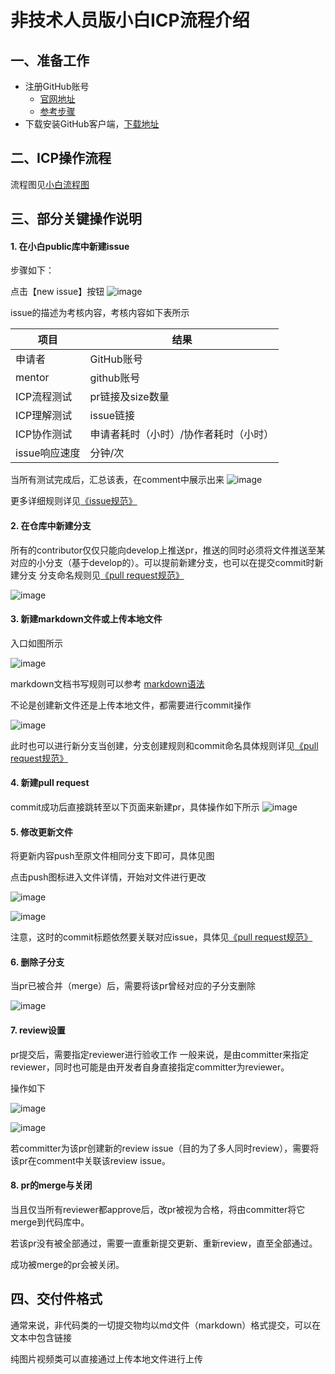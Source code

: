# 非技术人员版小白ICP流程介绍
## 一、准备工作
- 注册GitHub账号
   - [官网地址](http://github.com/)
   - [参考步骤](http://jingyan.baidu.com/article/455a9950abe0ada167277864.html)
- 下载安装GitHub客户端，[下载地址](https://desktop.github.com)


## 二、ICP操作流程
流程图见[小白流程图](https://www.processon.com/view/link/5a586bc9e4b05a8ff2fcb8f7)

## 三、部分关键操作说明

#### 1. 在小白public库中新建issue
步骤如下：

点击【new issue】按钮
![image](https://github.com/AmberGN/images/raw/develop/1.jpg)

issue的描述为考核内容，考核内容如下表所示

项目 | 结果
---|---
申请者 | GitHub账号
mentor | github账号
ICP流程测试 | pr链接及size数量
ICP理解测试 | issue链接
ICP协作测试 | 申请者耗时（小时）/协作者耗时（小时）
issue响应速度 | 分钟/次

当所有测试完成后，汇总该表，在comment中展示出来
![image](https://github.com/AmberGN/images/raw/develop/2.jpg)

更多详细规则详见[《issue规范》](https://github.com/sibbay-ai/public/blob/master/issue%20规范.md)


#### 2. 在仓库中新建分支

所有的contributor仅仅只能向develop上推送pr，推送的同时必须将文件推送至某对应的小分支（基于develop的）。可以提前新建分支，也可以在提交commit时新建分支
分支命名规则见[《pull request规范》](https://github.com/sibbay-ai/public/blob/master/pull%20request%20规范.md)

![image](https://github.com/AmberGN/images/raw/develop/网页端添加添加新分支.png)


#### 3. 新建markdown文件或上传本地文件

入口如图所示

![image](https://github.com/AmberGN/images/raw/develop/创建新文件和上传文件入口.png)

markdown文档书写规则可以参考 [markdown语法](http://blog.csdn.net/witnessai1/article/details/52551362/)

不论是创建新文件还是上传本地文件，都需要进行commit操作

![image](https://github.com/AmberGN/images/raw/develop/commit规则.png)

此时也可以进行新分支当创建，分支创建规则和commit命名具体规则详见[《pull request规范》](https://github.com/sibbay-ai/public/blob/master/pull%20request%20规范.md)


#### 4. 新建pull request

commit成功后直接跳转至以下页面来新建pr，具体操作如下所示
![image](https://github.com/AmberGN/images/raw/develop/新建pr.png)

#### 5. 修改更新文件

将更新内容push至原文件相同分支下即可，具体见图

点击push图标进入文件详情，开始对文件进行更改

![image](https://github.com/AmberGN/images/raw/develop/修改文件.jpg)

![image](https://github.com/AmberGN/images/raw/develop/commit%20change.jpg)

注意，这时的commit标题依然要关联对应issue，具体见[《pull request规范》](https://github.com/sibbay-ai/public/blob/master/pull%20request%20规范.md)

#### 6. 删除子分支

当pr已被合并（merge）后，需要将该pr曾经对应的子分支删除

![image](https://github.com/AmberGN/images/raw/develop/删除分支.png)

#### 7. review设置

pr提交后，需要指定reviewer进行验收工作
一般来说，是由committer来指定reviewer，同时也可能是由开发者自身直接指定committer为reviewer。

操作如下

![image](https://github.com/AmberGN/images/raw/develop/添加reviewer.jpg)

![image](https://github.com/AmberGN/images/raw/develop/review.jpg)

若committer为该pr创建新的review issue（目的为了多人同时review），需要将该pr在comment中关联该review issue。

#### 8. pr的merge与关闭

当且仅当所有reviewer都approve后，改pr被视为合格，将由committer将它merge到代码库中。

若该pr没有被全部通过，需要一直重新提交更新、重新review，直至全部通过。

成功被merge的pr会被关闭。


## 四、交付件格式
通常来说，非代码类的一切提交物均以md文件（markdown）格式提交，可以在文本中包含链接

纯图片视频类可以直接通过上传本地文件进行上传

